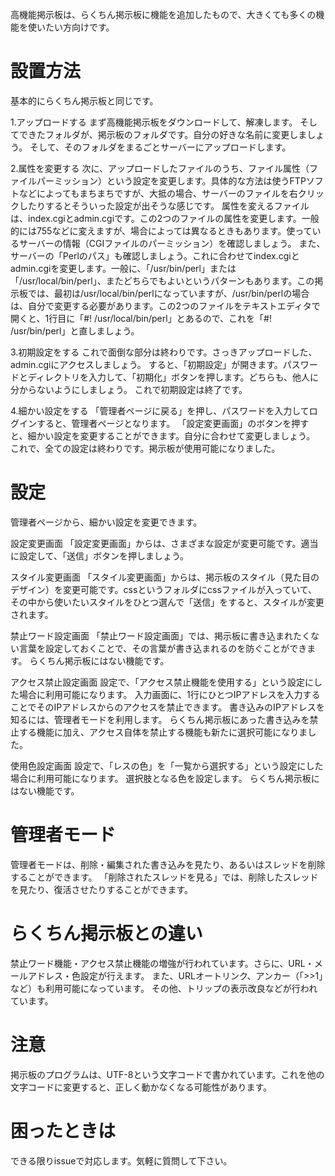 高機能掲示板は、らくちん掲示板に機能を追加したもので、大きくても多くの機能を使いたい方向けです。

# 設置方法
基本的にらくちん掲示板と同じです。

1.アップロードする
まず高機能掲示板をダウンロードして、解凍します。
そしてできたフォルダが、掲示板のフォルダです。自分の好きな名前に変更しましょう。
そして、そのフォルダをまるごとサーバーにアップロードします。

2.属性を変更する
次に、アップロードしたファイルのうち、ファイル属性（ファイルパーミッション）という設定を変更します。具体的な方法は使うFTPソフトなどによってもまちまちですが、大抵の場合、サーバーのファイルを右クリックしたりするとそういった設定が出そうな感じです。
属性を変えるファイルは、index.cgiとadmin.cgiです。この2つのファイルの属性を変更します。一般的には755などに変えますが、場合によっては異なるときもあります。使っているサーバーの情報（CGIファイルのパーミッション）を確認しましょう。
また、サーバーの「Perlのパス」も確認しましょう。これに合わせてindex.cgiとadmin.cgiを変更します。一般に、「/usr/bin/perl」または「/usr/local/bin/perl」、またどちらでもよいというパターンもあります。この掲示板では、最初は/usr/local/bin/perlになっていますが、/usr/bin/perlの場合は、自分で変更する必要があります。この2つのファイルをテキストエディタで開くと、1行目に「#! /usr/local/bin/perl」とあるので、これを「#! /usr/bin/perl」と直しましょう。

3.初期設定をする
これで面倒な部分は終わりです。さっきアップロードした、admin.cgiにアクセスしましょう。
すると、「初期設定」が開きます。パスワードとディレクトリを入力して、「初期化」ボタンを押します。どちらも、他人に分からないようにしましょう。
これで初期設定は終了です。

4.細かい設定をする
「管理者ページに戻る」を押し、パスワードを入力してログインすると、管理者ページとなります。
「設定変更画面」のボタンを押すと、細かい設定を変更することができます。自分に合わせて変更しましょう。
これで、全ての設定は終わりです。掲示板が使用可能になりました。

# 設定
管理者ページから、細かい設定を変更できます。

設定変更画面
「設定変更画面」からは、さまざまな設定が変更可能です。適当に設定して、「送信」ボタンを押しましょう。

スタイル変更画面
「スタイル変更画面」からは、掲示板のスタイル（見た目のデザイン）を変更可能です。cssというフォルダにcssファイルが入っていて、その中から使いたいスタイルをひとつ選んで「送信」をすると、スタイルが変更されます。

禁止ワード設定画面
「禁止ワード設定画面」では、掲示板に書き込まれたくない言葉を設定しておくことで、その言葉が書き込まれるのを防ぐことができます。
らくちん掲示板にはない機能です。

アクセス禁止設定画面
設定で、「アクセス禁止機能を使用する」という設定にした場合に利用可能になります。
入力画面に、1行にひとつIPアドレスを入力することでそのIPアドレスからのアクセスを禁止できます。
書き込みのIPアドレスを知るには、管理者モードを利用します。
らくちん掲示板にあった書き込みを禁止する機能に加え、アクセス自体を禁止する機能も新たに選択可能になりました。

使用色設定画面
設定で、「レスの色」を「一覧から選択する」という設定にした場合に利用可能になります。
選択肢となる色を設定します。
らくちん掲示板にはない機能です。

# 管理者モード
管理者モードは、削除・編集された書き込みを見たり、あるいはスレッドを削除することができます。
「削除されたスレッドを見る」では、削除したスレッドを見たり、復活させたりすることができます。

# らくちん掲示板との違い
禁止ワード機能・アクセス禁止機能の増強が行われています。さらに、URL・メールアドレス・色設定が行えます。
また、URLオートリンク、アンカー（「>>1」など）も利用可能になっています。
その他、トリップの表示改良などが行われています。

# 注意
掲示板のプログラムは、UTF-8という文字コードで書かれています。これを他の文字コードに変更すると、正しく動かなくなる可能性があります。

# 困ったときは
できる限りissueで対応します。気軽に質問して下さい。
